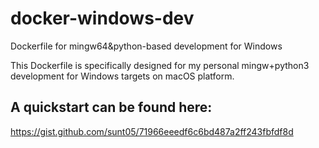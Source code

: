 # docker-windows-dev
Dockerfile for mingw64&python-based development for Windows


This Dockerfile is specifically designed for my personal mingw+python3 development for Windows targets on macOS platform.

## A quickstart can be found here:
https://gist.github.com/sunt05/71966eeedf6c6bd487a2ff243fbfdf8d
